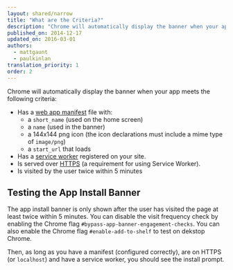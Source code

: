 ```yaml
---
layout: shared/narrow
title: "What are the Criteria?"
description: "Chrome will automatically display the banner when your app meets the right criteria."
published_on: 2014-12-17
updated_on: 2016-03-01
authors:
  - mattgaunt
  - paulkinlan
translation_priority: 1
order: 2
---
```


Chrome will automatically display the banner when your app meets the following
criteria:

* Has a [web app manifest](.) file with:
  - a `short_name` (used on the home screen)
  - a `name` (used in the banner)
  - a 144x144 png icon (the icon declarations must include a mime type of `image/png`)
  - a `start_url` that loads
* Has a [service worker](/web/fundamentals/primers/service-worker/)
  registered on your site.
* Is served over [HTTPS](/web/fundamentals/security/encrypt-in-transit/)
  (a requirement for using Service Worker).
* Is visited by the user twice within 5 minutes

## Testing the App Install Banner

The app install banner is only shown after the user has visited the page at least
twice within 5 minutes. You can disable the visit frequency check by enabling
the Chrome flag `#bypass-app-banner-engagement-checks`. You can also enable the
Chrome flag `#enable-add-to-shelf` to test on dekstop Chrome.

Then, as long as you have a manifest (configured correctly), are on HTTPS (or `localhost`)
and have a service worker, you should see the install prompt.
